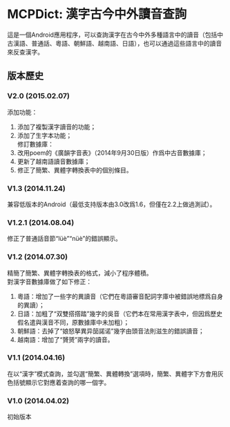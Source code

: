 # MCPDict: 漢字古今中外讀音查詢

這是一個Android應用程序，可以查詢漢字在古今中外多種語言中的讀音（包括中古漢語、普通話、粵語、朝鮮語、越南語、日語），也可以通過這些語言中的讀音來反查漢字。

## 版本歷史

### V2.0 (2015.02.07)
添加功能：<br>
1) 添加了複製漢字讀音的功能；<br>
2) 添加了生字本功能；<br>
修訂數據庫：<br>
1) 改用poem的《廣韻字音表》（2014年9月30日版）作爲中古音數據庫；<br>
2) 更新了越南語讀音數據庫；<br>
3) 修正了簡繁、異體字轉換表中的個別條目。<br>

### V1.3 (2014.11.24)
兼容低版本的Android（最低支持版本由3.0改爲1.6，但僅在2.2上做過測試）。

### V1.2.1 (2014.08.04)
修正了普通話音節“lüè”“nüè”的錯誤顯示。

### V1.2 (2014.07.30)
精簡了簡繁、異體字轉換表的格式，減小了程序體積。<br>
對漢字音數據庫做了如下修正：<br>
1) 粵語：增加了一些字的異讀音（它們在粵語審音配詞字庫中被錯誤地標爲自身的異讀）；<br>
2) 日語：加粗了“双雙搭撘踏”幾字的吳音（它們本在常用漢字表中，但因爲歷史假名遣與漢音不同，原數據庫中未加粗）；<br>
3) 朝鮮語：去掉了“娘怒拏異异笝諾诺”幾字由頭音法則滋生的錯誤讀音；<br>
4) 越南語：增加了“贇赟”兩字的讀音。<br>

### V1.1 (2014.04.16)
在以“漢字”模式查詢，並勾選“簡繁、異體轉換”選項時，簡繁、異體字下方會用灰色括號顯示它對應着查詢的哪一個字。

### V1.0 (2014.04.02)
初始版本
